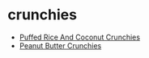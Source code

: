 # crunchies

 * [Puffed Rice And Coconut Crunchies](../index/p/puffed-rice-and-coconut-crunchies.json)
 * [Peanut Butter Crunchies](../index/p/peanut-butter-crunchies.json)
